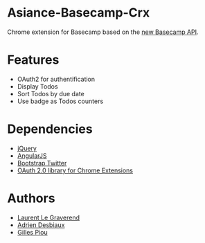 Asiance-Basecamp-Crx
====================

Chrome extension for Basecamp based on the [new Basecamp API](https://github.com/37signals/bcx-api).

# Features

  - OAuth2 for authentification
  - Display Todos
  - Sort Todos by due date
  - Use badge as Todos counters

# Dependencies

  - [jQuery](http://jquery.com/)
  - [AngularJS](http://angularjs.org/)
  - [Bootstrap Twitter](http://twitter.github.com/bootstrap/)
  - [OAuth 2.0 library for Chrome Extensions](https://github.com/borismus/oauth2-extensions)

# Authors

  - [Laurent Le Graverend](mailto:laurent@asiance.com)
  - [Adrien Desbiaux](mailto:adrien@asiance.com)
  - [Gilles Piou](mailto:gilles@asiance.com)